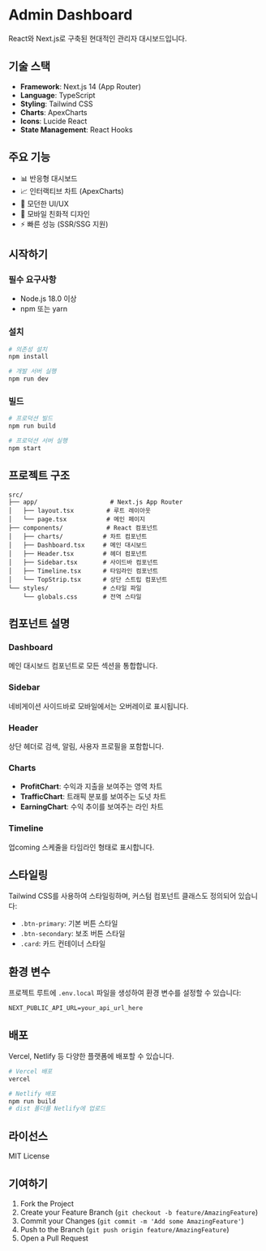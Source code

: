 # Admin Dashboard

React와 Next.js로 구축된 현대적인 관리자 대시보드입니다.

## 기술 스택

- **Framework**: Next.js 14 (App Router)
- **Language**: TypeScript
- **Styling**: Tailwind CSS
- **Charts**: ApexCharts
- **Icons**: Lucide React
- **State Management**: React Hooks

## 주요 기능

- 📊 반응형 대시보드
- 📈 인터랙티브 차트 (ApexCharts)
- 🎨 모던한 UI/UX
- 📱 모바일 친화적 디자인
- ⚡ 빠른 성능 (SSR/SSG 지원)

## 시작하기

### 필수 요구사항

- Node.js 18.0 이상
- npm 또는 yarn

### 설치

```bash
# 의존성 설치
npm install

# 개발 서버 실행
npm run dev
```

### 빌드

```bash
# 프로덕션 빌드
npm run build

# 프로덕션 서버 실행
npm start
```

## 프로젝트 구조

```
src/
├── app/                    # Next.js App Router
│   ├── layout.tsx         # 루트 레이아웃
│   └── page.tsx           # 메인 페이지
├── components/            # React 컴포넌트
│   ├── charts/           # 차트 컴포넌트
│   ├── Dashboard.tsx     # 메인 대시보드
│   ├── Header.tsx        # 헤더 컴포넌트
│   ├── Sidebar.tsx       # 사이드바 컴포넌트
│   ├── Timeline.tsx      # 타임라인 컴포넌트
│   └── TopStrip.tsx      # 상단 스트립 컴포넌트
└── styles/               # 스타일 파일
    └── globals.css       # 전역 스타일
```

## 컴포넌트 설명

### Dashboard
메인 대시보드 컴포넌트로 모든 섹션을 통합합니다.

### Sidebar
네비게이션 사이드바로 모바일에서는 오버레이로 표시됩니다.

### Header
상단 헤더로 검색, 알림, 사용자 프로필을 포함합니다.

### Charts
- **ProfitChart**: 수익과 지출을 보여주는 영역 차트
- **TrafficChart**: 트래픽 분포를 보여주는 도넛 차트
- **EarningChart**: 수익 추이를 보여주는 라인 차트

### Timeline
업coming 스케줄을 타임라인 형태로 표시합니다.

## 스타일링

Tailwind CSS를 사용하여 스타일링하며, 커스텀 컴포넌트 클래스도 정의되어 있습니다:

- `.btn-primary`: 기본 버튼 스타일
- `.btn-secondary`: 보조 버튼 스타일
- `.card`: 카드 컨테이너 스타일

## 환경 변수

프로젝트 루트에 `.env.local` 파일을 생성하여 환경 변수를 설정할 수 있습니다:

```env
NEXT_PUBLIC_API_URL=your_api_url_here
```

## 배포

Vercel, Netlify 등 다양한 플랫폼에 배포할 수 있습니다.

```bash
# Vercel 배포
vercel

# Netlify 배포
npm run build
# dist 폴더를 Netlify에 업로드
```

## 라이선스

MIT License

## 기여하기

1. Fork the Project
2. Create your Feature Branch (`git checkout -b feature/AmazingFeature`)
3. Commit your Changes (`git commit -m 'Add some AmazingFeature'`)
4. Push to the Branch (`git push origin feature/AmazingFeature`)
5. Open a Pull Request 